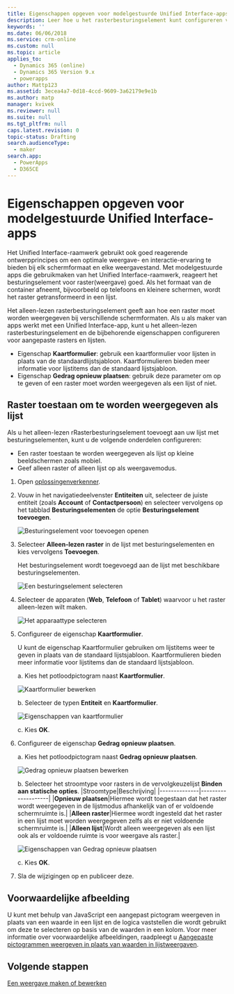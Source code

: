 ```yaml
---
title: Eigenschappen opgeven voor modelgestuurde Unified Interface-apps in PowerApps | MicrosoftDocs
description: Leer hoe u het rasterbesturingselement kunt configureren voor uw app
keywords: ''
ms.date: 06/06/2018
ms.service: crm-online
ms.custom: null
ms.topic: article
applies_to:
  - Dynamics 365 (online)
  - Dynamics 365 Version 9.x
  - powerapps
author: Mattp123
ms.assetid: 3ecea4a7-0d18-4ccd-9609-3a62179e9e1b
ms.author: matp
manager: kvivek
ms.reviewer: null
ms.suite: null
ms.tgt_pltfrm: null
caps.latest.revision: 0
topic-status: Drafting
search.audienceType:
  - maker
search.app:
  - PowerApps
  - D365CE
---
```


# <a name="specify-properties-for-model-driven-unified-interface-apps"></a>Eigenschappen opgeven voor modelgestuurde Unified Interface-apps

Het Unified Interface-raamwerk gebruikt ook goed reagerende ontwerpprincipes om een optimale weergave- en interactie-ervaring te bieden bij elk schermformaat en elke weergavestand. Met modelgestuurde apps die gebruikmaken van het Unified Interface-raamwerk, reageert het besturingselement voor raster(weergave) goed. Als het formaat van de container afneemt, bijvoorbeeld op telefoons en kleinere schermen, wordt het raster getransformeerd in een lijst. 

Het alleen-lezen rasterbesturingselement geeft aan hoe een raster moet worden weergegeven bij verschillende schermformaten. Als u als maker van apps werkt met een Unified Interface-app, kunt u het alleen-lezen rasterbesturingselement en de bijbehorende eigenschappen configureren voor aangepaste rasters en lijsten.
- Eigenschap **Kaartformulier**: gebruik een kaartformulier voor lijsten in plaats van de standaardlijstsjabloon. Kaartformulieren bieden meer informatie voor lijstitems dan de standaard lijstsjabloon.
- Eigenschap **Gedrag opnieuw plaatsen**: gebruik deze parameter om op te geven of een raster moet worden weergegeven als een lijst of niet.

## <a name="allow-grid-to-reflow-into-list"></a>Raster toestaan om te worden weergegeven als lijst

Als u het alleen-lezen rRasterbesturingselement toevoegt aan uw lijst met besturingselementen, kunt u de volgende onderdelen configureren: 
- Een raster toestaan te worden weergegeven als lijst op kleine beeldschermen zoals mobiel.
- Geef alleen raster of alleen lijst op als weergavemodus.  

1. Open [oplossingenverkenner](advanced-navigation.md#solution-explorer).
2. Vouw in het navigatiedeelvenster **Entiteiten** uit, selecteer de juiste entiteit (zoals **Account** of **Contactpersoon**) en selecteer vervolgens op het tabblad **Besturingselementen** de optie **Besturingselement toevoegen**.

    ![Besturingselement voor toevoegen openen](media/UnifiedInterface_ReadOnlyGrid_AddControl.png "Besturingselement voor toevoegen openen")

3. Selecteer **Alleen-lezen raster** in de lijst met besturingselementen en kies vervolgens **Toevoegen**.

    Het besturingselement wordt toegevoegd aan de lijst met beschikbare besturingselementen.
   
    ![Een besturingselement selecteren](media/UnifiedInterface_ReadOnlyGrid_SelectControl.png "Een besturingselement selecteren")
    
4. Selecteer de apparaten (**Web**, **Telefoon** of **Tablet**) waarvoor u het raster alleen-lezen wilt maken.

    ![Het apparaattype selecteren](media/UnifiedInterface_ReadOnlyGrid_SelectDevice.png "Apparaten selecteren")

5. Configureer de eigenschap **Kaartformulier**.

    U kunt de eigenschap Kaartformulier gebruiken om lijstitems weer te geven in plaats van de standaard lijstsjabloon. Kaartformulieren bieden meer informatie voor lijstitems dan de standaard lijstsjabloon.    

    a. Kies het potloodpictogram naast **Kaartformulier**.

    ![Kaartformulier bewerken](media/UnifiedInterface_ReadOnlyGrid_CardForm.png "Kaartformulier bewerken")

    b.  Selecteer de typen **Entiteit** en **Kaartformulier**.

    ![Eigenschappen van kaartformulier](media/UnifiedInterface_ReadOnlyGrid_CardFormProperties.png "Eigenschappen van kaartformulier")

    c. Kies **OK**.
6. Configureer de eigenschap **Gedrag opnieuw plaatsen**. 
    
    a. Kies het potloodpictogram naast **Gedrag opnieuw plaatsen**.

    ![Gedrag opnieuw plaatsen bewerken](media/UnifiedInterface_ReadOnlyGrid_EditReflow.png "Gedrag opnieuw plaatsen bewerken")

    b. Selecteer het stroomtype voor rasters in de vervolgkeuzelijst **Binden aan statische opties**.
    |Stroomtype|Beschrijving|
    |--------------|--------------------|
    |**Opnieuw plaatsen**|Hiermee wordt toegestaan dat het raster wordt weergegeven in de lijstmodus afhankelijk van of er voldoende schermruimte is.|
    |**Alleen raster**|Hiermee wordt ingesteld dat het raster in een lijst moet worden weergegeven zelfs als er niet voldoende schermruimte is.|
    |**Alleen lijst**|Wordt alleen weergegeven als een lijst ook als er voldoende ruimte is voor weergave als raster.|
    
     ![Eigenschappen van Gedrag opnieuw plaatsen](media/UnifiedInterface_ReadOnlyGrid_ReflowProperties.png "Eigenschappen van Gedrag opnieuw plaatsen")

    c. Kies **OK**.


7.  Sla de wijzigingen op en publiceer deze. 


## <a name="conditional-image"></a>Voorwaardelijke afbeelding
U kunt met behulp van JavaScript een aangepast pictogram weergeven in plaats van een waarde in een lijst en de logica vaststellen die wordt gebruikt om deze te selecteren op basis van de waarden in een kolom. Voor meer informatie over voorwaardelijke afbeeldingen, raadpleegt u [Aangepaste pictogrammen weergeven in plaats van waarden in lijstweergaven](../common-data-service/display-custom-icons-instead.md).

## <a name="next-steps"></a>Volgende stappen
[Een weergave maken of bewerken](create-edit-views.md)
